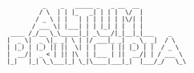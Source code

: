                                  _    _   _____ _   _ __  __             
                                / \  | | |_   _| | | |  \/  |            
                               / _ \ | |   | | | | | | |\/| |            
                              / ___ \| |___| | | |_| | |  | |            
                        ____ /_/__ \_\_____|_| _\___/|_|__|_|___    _    
                       |  _ \|  _ \|_ _| \ | |/ ___|_ _|  _ \_ _|  / \   
                       | |_) | |_) || ||  \| | |    | || |_) | |  / _ \  
                       |  __/|  _ < | || |\  | |___ | ||  __/| | / ___ \ 
                       |_|   |_| \_\___|_| \_|\____|___|_|  |___/_/   \_\
                                                                         
